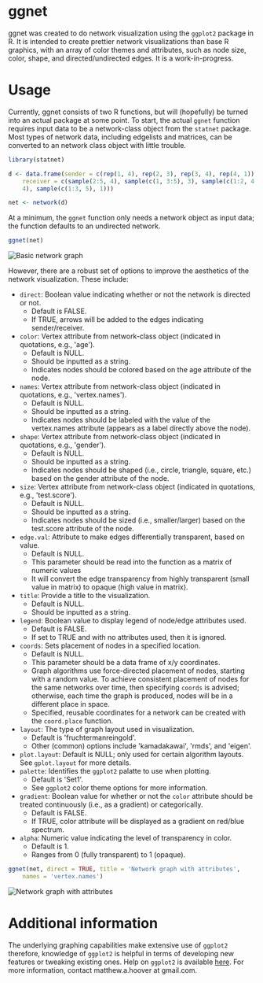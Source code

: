 # ggnet
ggnet was created to do network visualization using the `ggplot2` package in R. It is intended to create prettier network visualizations than base R graphics, with an array of color themes and attributes, such as node size, color, shape, and directed/undirected edges. It is a work-in-progress. 

# Usage
Currently, ggnet consists of two R functions, but will (hopefully) be turned into an actual package at some point. To start, the actual `ggnet` function requires input data to be a network-class object from the `statnet` package. Most types of network data, including edgelists and matrices, can be converted to an network class object with little trouble.

```r
library(statnet)

d <- data.frame(sender = c(rep(1, 4), rep(2, 3), rep(3, 4), rep(4, 1)), 
    receiver = c(sample(2:5, 4), sample(c(1, 3:5), 3), sample(c(1:2, 4:5), 
    4), sample(c(1:3, 5), 1)))

net <- network(d)
```

At a minimum, the `ggnet` function only needs a network object as input data; the function defaults to an undirected network.

```r
ggnet(net)
```

![Basic network graph](https://github.com/mhoover/ggnet/images/basic_graph.jpg 'Basic network graph')

However, there are a robust set of options to improve the aesthetics of the network visualization. These include:
* `direct`: Boolean value indicating whether or not the network is directed or not.
  * Default is FALSE.
  * If TRUE, arrows will be added to the edges indicating sender/receiver.
* `color`: Vertex attribute from network-class object (indicated in quotations, e.g., 'age'). 
  * Default is NULL. 
  * Should be inputted as a string. 
  * Indicates nodes should be colored based on the age attribute of the node.
* `names`: Vertex attribute from network-class object (indicated in quotations, e.g., 'vertex.names'). 
  * Default is NULL. 
  * Should be inputted as a string. 
  * Indicates nodes should be labeled with the value of the vertex.names attribute (appears as a label directly above the node).
* `shape`: Vertex attribute from network-class object (indicated in quotations, e.g., 'gender'). 
  * Default is NULL. 
  * Should be inputted as a string. 
  * Indicates nodes should be shaped (i.e., circle, triangle, square, etc.) based on the gender attribute of the node.
* `size`: Vertex attribute from network-class object (indicated in quotations, e.g., 'test.score'). 
  * Default is NULL. 
  * Should be inputted as a string.
  * Indicates nodes should be sized (i.e., smaller/larger) based on the test.score attribute of the node.
* `edge.val`: Attribute to make edges differentially transparent, based on value. 
  * Default is NULL. 
  * This parameter should be read into the function as a matrix of numeric values 
  * It will convert the edge transparency from highly transparent (small value in matrix) to opaque (high value in matrix).
* `title`: Provide a title to the visualization. 
  * Default is NULL. 
  * Should be inputted as a string.
* `legend`: Boolean value to display legend of node/edge attributes used.
  * Default is FALSE.
  * If set to TRUE and with no attributes used, then it is ignored.
* `coords`: Sets placement of nodes in a specified location.
  * Default is NULL.
  * This parameter should be a data frame of x/y coordinates.
  * Graph algorithms use force-directed placement of nodes, starting with a random value. To achieve consistent placement of nodes for the same networks over time, then specifying `coords` is advised; otherwise, each time the graph is produced, nodes will be in a different place in space.
  * Specified, reusable coordinates for a network can be created with the `coord.place` function.
* `layout`: The type of graph layout used in visualization.
  * Default is 'fruchtermanreingold'.
  * Other (common) options include 'kamadakawai', 'rmds', and 'eigen'.
* `plot.layout`: Default is NULL; only used for certain algorithm layouts. See `gplot.layout` for more details.
* `palette`: Identifies the `ggplot2` palatte to use when plotting.
  * Default is 'Set1'.
  * See `ggplot2` color theme options for more information.
* `gradient`: Boolean value for whether or not the `color` attribute should be treated continuously (i.e., as a gradient) or categorically.
  * Default is FALSE.
  * If TRUE, color attribute will be displayed as a gradient on red/blue spectrum.
* `alpha`: Numeric value indicating the level of transparency in color.
  * Default is 1.
  * Ranges from 0 (fully transparent) to 1 (opaque).

```r
ggnet(net, direct = TRUE, title = 'Network graph with attributes', 
    names = 'vertex.names')
```

![Network graph with attributes](https://github.com/mhoover/ggnet/images/attribute_graph.jpg 'Network graph with attributes')

# Additional information
The underlying graphing capabilities make extensive use of `ggplot2` therefore, knowledge of `ggplot2` is helpful in terms of developing new features or tweaking existing ones. Help on `ggplot2` is available [here](http://docs.ggplot2.org/current). For more information, contact matthew.a.hoover at gmail.com.